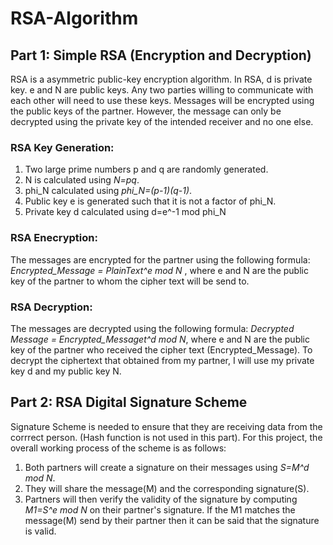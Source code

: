 # RSA-Algorithm
## Part 1: Simple RSA (Encryption and Decryption)
RSA is a asymmetric public-key encryption algorithm. In RSA, d is private key. e and N are public keys. Any two parties willing to communicate with each other will need to use these keys. Messages will be encrypted using the public keys of the partner. However, the message can only be decrypted using the private key of the intended receiver and no one else.

### RSA Key Generation:

  1. Two large prime numbers p and q are randomly generated.
  2. N is calculated using *N=pq*.
  3. phi_N calculated using *phi_N=(p-1)(q-1)*.
  4. Public key e is generated such that it is not a factor of phi_N.
  5. Private key d calculated using d=e^-1 mod phi_N


### RSA Enecryption:
The messages are encrypted for the partner using the following formula: *Encrypted_Message = PlainText^e mod N* , where e and N are the public key of the partner to whom the cipher text will be send to.

### RSA Decryption:
The messages are decrypted using the following formula: *Decrypted Message = Encrypted_Messaget^d mod N*, where e and N are the public key of the partner who received the cipher text (Encrypted_Message). To decrypt the ciphertext that obtained from my partner, I will use my private key d and my public key N.

## Part 2: RSA Digital Signature Scheme
Signature Scheme is needed to ensure that they are receiving data from the corrrect person. (Hash function is not used in this part). For this project, the overall working process of the scheme is as follows:
  1. Both partners will create a signature on their messages using *S=M^d mod N*.
  2. They will share the message(M) and the corresponding signature(S).
  3. Partners will then verify the validity of the signature by computing *M1=S^e mod N* on their partner's signature. If the M1 matches the message(M) send by their partner then it can be said that the signature is valid.
